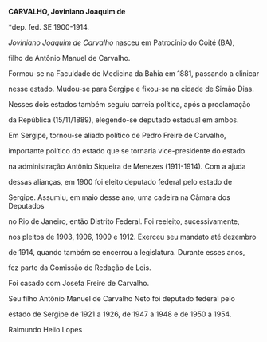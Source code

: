 **CARVALHO, Joviniano Joaquim de**



\*dep. fed. SE 1900-1914.



*Joviniano Joaquim de Carvalho* nasceu em Patrocínio do Coité (BA),

filho de Antônio Manuel de Carvalho.



Formou-se na Faculdade de Medicina da Bahia em 1881, passando a clinicar

nesse estado. Mudou-se para Sergipe e fixou-se na cidade de Simão Dias.

Nesses dois estados também seguiu carreia política, após a proclamação

da República (15/11/1889), elegendo-se deputado estadual em ambos.



Em Sergipe, tornou-se aliado político de Pedro Freire de Carvalho,

importante político do estado que se tornaria vice-presidente do estado

na administração Antônio Siqueira de Menezes (1911-1914). Com a ajuda

dessas alianças, em 1900 foi eleito deputado federal pelo estado de

Sergipe. Assumiu, em maio desse ano, uma cadeira na Câmara dos Deputados

no Rio de Janeiro, então Distrito Federal. Foi reeleito, sucessivamente,

nos pleitos de 1903, 1906, 1909 e 1912. Exerceu seu mandato até dezembro

de 1914, quando também se encerrou a legislatura. Durante esses anos,

fez parte da Comissão de Redação de Leis.



Foi casado com Josefa Freire de Carvalho.



Seu filho Antônio Manuel de Carvalho Neto foi deputado federal pelo

estado de Sergipe de 1921 a 1926, de 1947 a 1948 e de 1950 a 1954.



Raimundo Helio Lopes



